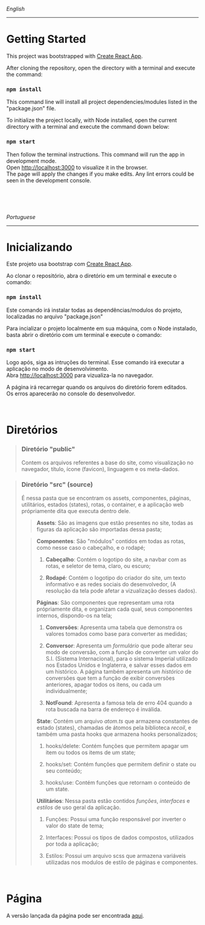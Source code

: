 *English*
***
# Getting Started

This project was bootstrapped with [Create React App](https://github.com/facebook/create-react-app).

After cloning the repository, open the directory with a terminal and execute the command:

### `npm install`

This command line will install all project dependencies/modules listed in the "package.json" file.

To initialize the project locally, with Node installed, open the current directory with a terminal and execute the command down below:

### `npm start`

Then follow the terminal instructions.
This command will run the app in development mode.\
Open [http://localhost:3000](http://localhost:3000) to visualize it in the browser.\
The page will apply the changes if you make edits.
Any lint errors could be seen in the development console.

<br>
<br>
<br>

*Portuguese* 

***

# Inicializando

Este projeto usa bootstrap com [Create React App](https://github.com/facebook/create-react-app).

Ao clonar o repositório, abra o diretório em um terminal e execute o comando:

### `npm install`

Este comando irá instalar todas as dependências/modulos do projeto, localizadas no arquivo "package.json"
 
Para incializar o projeto localmente em sua máquina, com o Node instalado, basta abrir o diretório com um terminal e execute o comando:
 
### `npm start`

Logo após, siga as intruções do terminal. Esse comando irá executar a aplicação no modo de desenvolvimento.\
Abra [http://localhost:3000](http://localhost:3000) para vizualiza-la no navegador.

A página irá recarregar quando os arquivos do diretório forem editados.\
Os erros aparecerão no console do desenvolvedor.

<br>

# Diretórios

> ### Diretório "public"
> 
>Contem os arquivos referentes a base do site, como visualização no navegador, título, ícone (favicon), linguagem e os meta-dados.

> ### Diretório "src" (source)
> 
> É nessa pasta que se encontram os assets, componentes, páginas, utilitários, estados (states), rotas, o container, e a aplicação web própriamente dita que executa dentro dele.
>
>> **Assets**: São as imagens que estão presentes no site, todas as figuras da aplicação são importadas dessa pasta;
>
>> **Componentes**: São "módulos" contidos em todas as rotas, como nesse caso o cabeçalho, e o rodapé;
>>
>> 1. **Cabeçalho**: Contém o logotipo do site, a navbar com as rotas, e seletor de tema, claro, ou escuro;
>>
>> 2. **Rodapé**: Contém o logotipo do criador do site, um texto informativo e as redes sociais do desenvolvedor, (A resolução da tela pode afetar a vizualização desses dados).
>>
>> **Páginas**: São componentes que representam uma rota própriamente dita, e organizam cada qual, seus componentes internos, dispondo-os na tela;
>>
>> 1. **Conversões**: Apresenta uma tabela que demonstra os valores tomados como base para converter as medidas;
>>
>> 2. **Conversor**: Apresenta um *formulário* que pode alterar seu modo de conversão, com a função de converter um valor do S.I. (Sistema Internacional), para o sistema Imperial utilizado nos Estados Unidos e Inglaterra, e salvar esses dados em um histórico. A página também apresenta um *histórico* de conversões que tem a função de exibir conversões anteriores, apagar todos os itens, ou cada um individualmente;
>>
>> 3. **NotFound**: Apresenta a famosa tela de erro 404 quando a rota buscada na barra de endereço é inválida.
>>
>> **State**: Contém um arquivo *atom.ts* que armazena constantes de estado (states), chamadas de átomos pela biblioteca *recoil*, e também uma pasta hooks que armazena hooks personalizados;
>>
>> 1. hooks/delete: Contém funções que permitem apagar um item ou todos os items de um state;
>>
>> 2. hooks/set: Contém funções que permitem definir o state ou seu conteúdo;
>>
>> 3. hooks/use: Contém funções que retornam o conteúdo de um state.
>>
>>**Utilitários**: Nessa pasta estão contidos *funções*, *interfaces* e *estilos* de uso geral da aplicação.
>>
>> 1. Funções: Possui uma função responsável por inverter o valor do state de tema;
>>
>> 2. Interfaces: Possui os tipos de dados compostos, utilizados por toda a aplicação;
>>
>> 3. Estilos: Possui um arquivo scss que armazena variáveis utilizadas nos modulos de estilo de páginas e componentes.

<br>

# Página

A versão lançada da página pode ser encontrada [aqui]().
